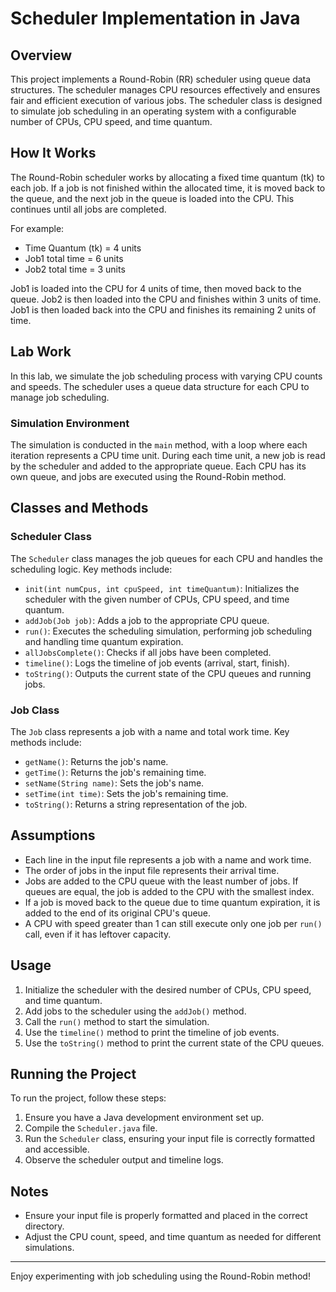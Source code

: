 # Scheduler Implementation in Java

## Overview

This project implements a Round-Robin (RR) scheduler using queue data structures. The scheduler manages CPU resources effectively and ensures fair and efficient execution of various jobs. The scheduler class is designed to simulate job scheduling in an operating system with a configurable number of CPUs, CPU speed, and time quantum.

## How It Works

The Round-Robin scheduler works by allocating a fixed time quantum (tk) to each job. If a job is not finished within the allocated time, it is moved back to the queue, and the next job in the queue is loaded into the CPU. This continues until all jobs are completed.

For example:
- Time Quantum (tk) = 4 units
- Job1 total time = 6 units
- Job2 total time = 3 units

Job1 is loaded into the CPU for 4 units of time, then moved back to the queue. Job2 is then loaded into the CPU and finishes within 3 units of time. Job1 is then loaded back into the CPU and finishes its remaining 2 units of time.

## Lab Work

In this lab, we simulate the job scheduling process with varying CPU counts and speeds. The scheduler uses a queue data structure for each CPU to manage job scheduling.

### Simulation Environment

The simulation is conducted in the `main` method, with a loop where each iteration represents a CPU time unit. During each time unit, a new job is read by the scheduler and added to the appropriate queue. Each CPU has its own queue, and jobs are executed using the Round-Robin method.

## Classes and Methods

### Scheduler Class

The `Scheduler` class manages the job queues for each CPU and handles the scheduling logic. Key methods include:

- `init(int numCpus, int cpuSpeed, int timeQuantum)`: Initializes the scheduler with the given number of CPUs, CPU speed, and time quantum.
- `addJob(Job job)`: Adds a job to the appropriate CPU queue.
- `run()`: Executes the scheduling simulation, performing job scheduling and handling time quantum expiration.
- `allJobsComplete()`: Checks if all jobs have been completed.
- `timeline()`: Logs the timeline of job events (arrival, start, finish).
- `toString()`: Outputs the current state of the CPU queues and running jobs.

### Job Class

The `Job` class represents a job with a name and total work time. Key methods include:

- `getName()`: Returns the job's name.
- `getTime()`: Returns the job's remaining time.
- `setName(String name)`: Sets the job's name.
- `setTime(int time)`: Sets the job's remaining time.
- `toString()`: Returns a string representation of the job.

## Assumptions

- Each line in the input file represents a job with a name and work time.
- The order of jobs in the input file represents their arrival time.
- Jobs are added to the CPU queue with the least number of jobs. If queues are equal, the job is added to the CPU with the smallest index.
- If a job is moved back to the queue due to time quantum expiration, it is added to the end of its original CPU's queue.
- A CPU with speed greater than 1 can still execute only one job per `run()` call, even if it has leftover capacity.

## Usage

1. Initialize the scheduler with the desired number of CPUs, CPU speed, and time quantum.
2. Add jobs to the scheduler using the `addJob()` method.
3. Call the `run()` method to start the simulation.
4. Use the `timeline()` method to print the timeline of job events.
5. Use the `toString()` method to print the current state of the CPU queues.

## Running the Project

To run the project, follow these steps:

1. Ensure you have a Java development environment set up.
2. Compile the `Scheduler.java` file.
3. Run the `Scheduler` class, ensuring your input file is correctly formatted and accessible.
4. Observe the scheduler output and timeline logs.

## Notes

- Ensure your input file is properly formatted and placed in the correct directory.
- Adjust the CPU count, speed, and time quantum as needed for different simulations.

---

Enjoy experimenting with job scheduling using the Round-Robin method!